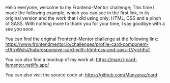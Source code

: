 Hello everyone, welcome to my Frontend-Mentor challenge; This time I made the following example, which you can see in the first link, in its original version and the work that I did using only: HTML, CSS and a pinch of SASS.
With nothing more to thank you for your time, I say goodbye with a see you soon.

You can find the original Frontend-Mentor challenge at the following link:
https://www.frontendmentor.io/challenges/profile-card-component-cfArpWshJ/hub/responsive-card-with-html-css-and-sass-LVyichFaT

You can also find a mockup of my work at: 
https://manzi-card-fementor.netlify.app/

You can also visit the source code at: 
https://github.com/Manzaraz/card

